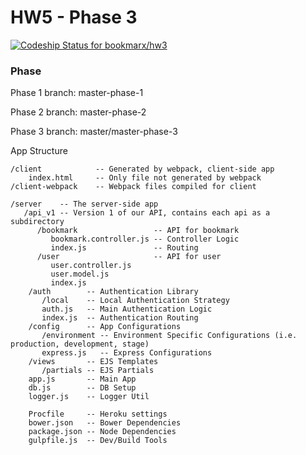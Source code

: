 # HW5 - Phase 3

[ ![Codeship Status for bookmarx/hw3](https://codeship.com/projects/30b9c5e0-029a-0134-086d-663251dd2b3e/status?branch=master)](https://codeship.com/projects/153629)

### Phase
Phase 1 branch: master-phase-1

Phase 2 branch: master-phase-2

Phase 3 branch: master/master-phase-3

App Structure
```
/client            -- Generated by webpack, client-side app
    index.html     -- Only file not generated by webpack
/client-webpack    -- Webpack files compiled for client

/server    -- The server-side app
   /api_v1 -- Version 1 of our API, contains each api as a subdirectory
      /bookmark                 -- API for bookmark
         bookmark.controller.js -- Controller Logic
         index.js               -- Routing
      /user                     -- API for user
         user.controller.js
         user.model.js
         index.js
    /auth        -- Authentication Library
       /local    -- Local Authentication Strategy
       auth.js   -- Main Authentication Logic
       index.js  -- Authentication Routing
    /config      -- App Configurations
       /environment -- Environment Specific Configurations (i.e. production, development, stage)
       express.js   -- Express Configurations
    /views       -- EJS Templates
       /partials -- EJS Partials
    app.js       -- Main App
    db.js        -- DB Setup
    logger.js    -- Logger Util

    Procfile     -- Heroku settings
    bower.json   -- Bower Dependencies
    package.json -- Node Dependencies
    gulpfile.js  -- Dev/Build Tools

```
